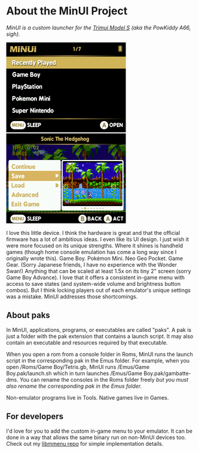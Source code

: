 # About the MinUI Project

_MinUI is a custom launcher for the [Trimui Model S](http://www.trimui.com/) (aka the PowKiddy A66, sigh)._

![MinUI main menu](github/minui.png) ![MinUI in-emulator menu](github/libmmenu-sonic.png)

I love this little device. I think the hardware is great and that the official firmware has a lot of ambitious ideas. I even like its UI design. I just wish it were more focused on its unique strengths. Where it shines is handheld games (though home console emulation has come a long way since I originally wrote this). Game Boy. Pokémon Mini. Neo Geo Pocket. Game Gear. (Sorry Japanese friends, I have no experience with the Wonder Swan!) Anything that can be scaled at least 1.5x on its tiny 2" screen (sorry Game Boy Advance). I love that it offers a consistent in-game menu with access to save states (and system-wide volume and brightness button combos). But I think locking players out of each emulator's unique settings was a mistake. MinUI addresses those shortcomings. 

## About paks

In MinUI, applications, programs, or executables are called "paks". A pak is just a folder with the pak extension that contains a launch script. It may also contain an executable and resources required by that executable. 

When you open a rom from a console folder in Roms, MinUI runs the launch script in the corresponding pak in the Emus folder. For example, when you open /Roms/Game Boy/Tetris.gb, MinUI runs /Emus/Game Boy.pak/launch.sh which in turn launches /Emus/Game Boy.pak/gambatte-dms. You can rename the consoles in the Roms folder freely _but you must also rename the corresponding pak in the Emus folder._

Non-emulator programs live in Tools. Native games live in Games.


## For developers

I'd love for you to add the custom in-game menu to your emulator. It can be done in a way that allows the same binary run on non-MinUI devices too. Check out my [libmmenu repo](https://github.com/shauninman/libmmenu) for simple implementation details.
